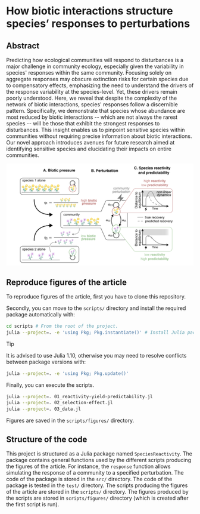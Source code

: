 # How biotic interactions structure species’ responses to perturbations 

## Abstract

Predicting how ecological communities will respond to disturbances is a major challenge in community ecology, especially given the variability in species' responses within the same community.
Focusing solely on aggregate responses may obscure extinction risks for certain species due to compensatory effects, emphasizing the need to understand the drivers of the response variability at the species-level. 
Yet, these drivers remain poorly understood. 
Here, we reveal that despite the complexity of the network of biotic interactions, species' responses follow a discernible pattern.
Specifically, we demonstrate that species whose abundance are most reduced by biotic interactions -- which are not always the rarest species -- will be those that exhibit the strongest responses to disturbances. 
This insight enables us to pinpoint sensitive species within communities without requiring precise information about biotic interactions. 
Our novel approach introduces avenues for future research aimed at identifying sensitive species and elucidating their impacts on entire communities.

![pictures/visual-abstract.png](pictures/visual-abstract.png)

## Reproduce figures of the article

To reproduce figures of the article, first you have to clone this repository.

Secondly, you can move to the `scripts/` directory and install the required package automatically with:

```bash
cd scripts # From the root of the project.
julia --project=. -e 'using Pkg; Pkg.instantiate()' # Install Julia packages.
```

> [!TIP]
> It is advised to use Julia 1.10, otherwise you may need to resolve conflicts between package versions with:
> ```bash
> julia --project=. -e 'using Pkg; Pkg.update()'
> ```

Finally, you can execute the scripts.

```bash
julia --project=. 01_reactivity-yield-predictability.jl
julia --project=. 02_selection-effect.jl
julia --project=. 03_data.jl
```

Figures are saved in the `scripts/figures/` directory.


## Structure of the code

This project is structured as a Julia package named `SpeciesReactivity`.
The package contains general functions used by the different scripts producing the figures of the article.
For instance, the `response` function allows simulating the response of a community to a specified perturbation.
The code of the package is stored in the `src/` directory.
The code of the package is tested in the `test/` directory.
The scripts producing the figures of the article are stored in the `scripts/` directory.
The figures produced by the scripts are stored in `scripts/figures/` directory (which is created after the first script is run).

